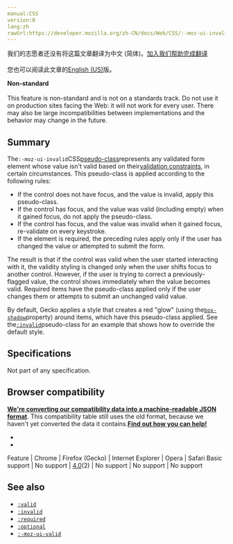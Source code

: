 ```yaml
---
manual:CSS
version:0
lang:zh
rawUrl:https://developer.mozilla.org/zh-CN/docs/Web/CSS/:-moz-ui-invalid
---
```




<bdi>我们的志愿者还没有将这篇文章翻译为<bdi>中文 (简体)</bdi>。[加入我们帮助完成翻译](%35052 "")<br></br>您也可以阅读此文章的[English (US)](%33102 "")版。</bdi>






**Non-standard**<br></br>This feature is non-standard and is not on a standards track. Do not use it on production sites facing the Web: it will not work for every user. There may also be large incompatibilities between implementations and the behavior may change in the future.




## Summary<a name="Summary"></a>


The`:-moz-ui-invalid`CSS[pseudo-class](%29702 "")represents any validated form element whose value isn&#39;t valid based on their[validation constraints](%35053 ""), in certain circumstances. This pseudo-class is applied according to the following rules:


* If the control does not have focus, and the value is invalid, apply this pseudo-class.
* If the control has focus, and the value was valid (including empty) when it gained focus, do not apply the pseudo-class.
* If the control has focus, and the value was invalid when it gained focus, re-validate on every keystroke.
* If the element is required, the preceding rules apply only if the user has changed the value or attempted to submit the form.


The result is that if the control was valid when the user started interacting with it, the validity styling is changed only when the user shifts focus to another control. However, if the user is trying to correct a previously-flagged value, the control shows immediately when the value becomes valid. Required items have the pseudo-class applied only if the user changes them or attempts to submit an unchanged valid value.



By default, Gecko applies a style that creates a red &quot;glow&quot; (using the[`box-shadow`](%29239 "The box-shadow CSS property is used to add shadow effects around an element's frame. You can specify multiple effects separated by commas if you wish to do so.")property) around items, which have this pseudo-class applied. See the[`:invalid`](%34512 "The :invalid CSS pseudo-class represents any <input> or other <form> element whose contents fail to validate.")pseudo-class for an example that shows how to override the default style.


## Specifications<a name="Specifications"></a>


Not part of any specification.


## Browser compatibility<a name="Browser_compatibility"></a>


**[We&#39;re converting our compatibility data into a machine-readable JSON format](%3344 "")**. This compatibility table still uses the old format, because we haven&#39;t yet converted the data it contains.**[Find out how you can help!](%3409 "")**


* 
* 

Feature | Chrome | Firefox (Gecko) | Internet Explorer | Opera | Safari 
Basic support | No support | [4.0](%3678 "Released on 2011-03-22.")(2) | No support | No support | No support 




## See also<a name="See_also"></a>

* [`:valid`](%34532 "The :valid CSS pseudo-class represents any <input> or other <form> element whose contents validate successfully. This allows to easily make valid fields adopt an appearance that helps the user confirm that their data is formatted properly.")
* [`:invalid`](%34512 "The :invalid CSS pseudo-class represents any <input> or other <form> element whose contents fail to validate.")
* [`:required`](%34528 "The :required CSS pseudo-class represents any <input>, <select>, or <textarea> element that has the required attribute set on it.")
* [`:optional`](%34524 "The :optional CSS pseudo-class represents any <input>, <select>, or <textarea> element that does not have the required attribute set on it.")
* [`:-moz-ui-valid`](%33103 "The :-moz-ui-valid CSS pseudo-class represents any validated form element whose value validates correctly based on its validation constraints.")




